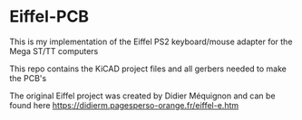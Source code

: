 # Eiffel-PCB

This is my implementation of the Eiffel PS2 keyboard/mouse adapter for the Mega ST/TT computers

This repo contains the KiCAD project files and all gerbers needed to make the PCB's

The original Eiffel project was created by Didier Méquignon and can be found here https://didierm.pagesperso-orange.fr/eiffel-e.htm
